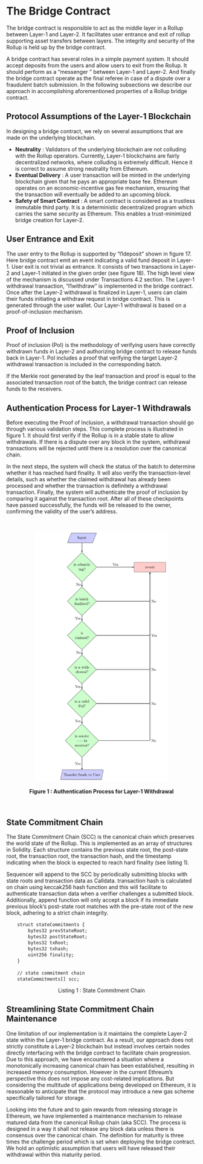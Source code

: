 # The Bridge Contract
The bridge contract is responsible to act as the middle layer in a Rollup between
Layer-1 and Layer-2. It facilitates user entrance and exit of rollup supporting asset
transfers between layers. The integrity and security of the Rollup is held up by the
bridge contract.

A bridge contract has several roles in a simple payment system. It should accept
deposits from the users and allow users to exit from the Rollup. It should perform as
a “messenger ” between Layer-1 and Layer-2. And finally the bridge contract operate
as the final referee in case of a dispute over a fraudulent batch submission.
In the following subsections we describe our approach in accomplishing 
aforementioned properties of a Rollup bridge contract.

## Protocol Assumptions of the Layer-1 Blockchain
In designing a bridge contract, we rely on several assumptions that are made on the
underlying blockchain.

- **Neutrality** : Validators of the underlying blockchain are not colluding with
the Rollup operators. Currently, Layer-1 blockchains are fairly decentralized
networks, where colluding is extremely difficult. Hence it is correct to assume
strong neutrality from Ethereum.
- **Eventual Delivery** : A user transaction will be minted in the underlying
blockchain given that he pays an appropriate base fee. Ethereum operates on
an economic-incentive gas fee mechanism, ensuring that the transaction will
eventually be added to an upcoming block.
- **Safety of Smart Contract** : A smart contract is considered as a trustless
immutable third party. It is a deterministic decentralized program which carries
the same security as Ethereum. This enables a trust-minimized bridge creation
for Layer-2.

## User Entrance and Exit
The user entry to the Rollup is supported by “l1deposit” shown in figure 17. Here
bridge contract emit an event indicating a valid fund deposit in Layer-1. User exit is
not trivial as entrance. It consists of two transactions in Layer-2 and Layer-1 initiated
in the given order (see figure 18). The high level view of the mechanism is discussed
under Transactions 4.2 section.
The Layer-1 withdrawal transaction, “l1withdraw” is implemented in the bridge
contract. Once after the Layer-2 withdrawal is finalized in Layer-1, users can claim
their funds initiating a withdraw request in bridge contract. This is generated through
the user wallet. Our Layer-1 withdrawal is based on a proof-of-inclusion mechanism.

## Proof of Inclusion
Proof of inclusion (PoI) is the methodology of verifying users have correctly withdrawn
funds in Layer-2 and authorizing bridge contract to release funds back in Layer-1. PoI
includes a proof that verifying the target Layer-2 withdrawal transaction is included
in the corresponding batch.

If the Merkle root generated by the leaf transaction and proof is equal to the
associated transaction root of the batch, the bridge contract can release funds to the
receivers.

## Authentication Process for Layer-1 Withdrawals
Before executing the Proof of Inclusion, a withdrawal transaction should go through
various validation steps. This complete process is illustrated in figure 1.
It should first verify if the Rollup is in a stable state to allow withdrawals. If there
is a dispute over any block in the system, withdrawal transactions will be rejected
until there is a resolution over the canonical chain.

In the next steps, the system will check the status of the batch to determine
whether it has reached hard finality. It will also verify the transaction-level details,
such as whether the claimed withdrawal has already been processed and whether the
transaction is definitely a withdrawal transaction. Finally, the system will authenticate
the proof of inclusion by comparing it against the transaction root.
After all of these checkpoints have passed successfully, the funds will be released to
the owner, confirming the validity of the user’s address.

&nbsp;
&nbsp;

<div align="center">
    <img src="withdraw_authentication.PNG" alt="Image Alt Text" width="70%" height="70%" />
    <p><strong>Figure 1 : Authentication Process for Layer-1 Withdrawal</strong></p>
</div>
&nbsp;
&nbsp;

## State Commitment Chain
The State Commitment Chain (SCC) is the canonical chain which preserves the world
state of the Rollup. This is implemented as an array of structures in Solidity. Each
structure contains the previous state root, the post-state root, the transaction root,
the transaction hash, and the timestamp indicating when the block is expected to
reach hard finality (see listing 1).

Sequencer will append to the SCC by periodically submitting blocks with state
roots and transaction data as Calldata. transaction hash is calculated on chain using
keccak256 hash function and this will facilitate to authenticate transaction data when
a verifier challenges a submitted block. Additionally, append function will only accept
a block if its immediate previous block’s post-state root matches with the pre-state
root of the new block, adhering to a strict chain integrity.

```
    struct stateCommitments {
        bytes32 prevStateRoot;
        bytes32 postStateRoot;
        bytes32 txRoot;
        bytes32 txhash;
        uint256 finality;
    }

    // state commitment chain
    stateCommitments[] scc;
```
<p align="center">Listing 1 : State Commitment Chain</p>

## Streamlining State Commitment Chain Maintenance
One limitation of our implementation is it maintains the complete Layer-2 state within
the Layer-1 bridge contract. As a result, our approach does not strictly constitute a
Layer-2 blockchain but instead involves certain nodes directly interfacing with the
bridge contract to facilitate chain progression.
Due to this approach, we have encountered a situation where a monotonically
increasing canonical chain has been established, resulting in increased 
memory consumption. However in the current Ethreum’s perspective this does not impose any
cost-related implications. But considering the multitude of applications 
being developed on Ethereum, it is reasonable to anticipate that the 
protocol may introduce a new gas scheme specifically tailored for storage.

Looking into the future and to gain rewards from releasing storage in Ethereum,
we have implemented a maintenance mechanism to release matured data from the
canonical Rollup chain (aka SCC). The process is designed in a way it shall not release
any block data unless there is consensus over the canonical chain. The definition
for maturity is three times the challenge period which is set when deploying the
bridge contract. We hold an optimistic assumption that users will have released their
withdrawal within this maturity period.
